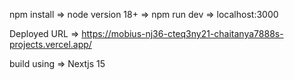 npm install => node version 18+ => npm run dev => localhost:3000

Deployed URL => https://mobius-nj36-cteq3ny21-chaitanya7888s-projects.vercel.app/

build using => Nextjs 15
